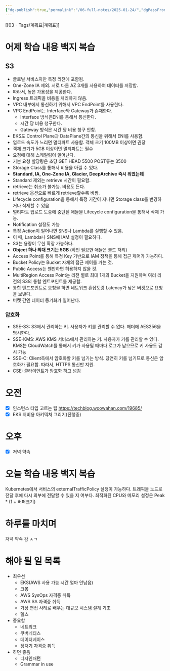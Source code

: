 ```yaml
---
{"dg-publish":true,"permalink":"/06-full-notes/2025-01-24/","dgPassFrontmatter":true}
---
```


[[03 - Tags/계획표\|계획표]]
# 어제 학습 내용 백지 복습
## S3
- 글로벌 서비스지만 특정 리전에 포함됨.
- One-Zone IA 제외. 서로 다른 AZ 3개를 사용하여 데이터를 저장함.
- 따라서, 높은 가용성을 제공한다.
- Ingress 트래픽을 비용을 처리하지 않음.
- VPC 내부에서 통신하기 위해서 VPC EndPoint를 사용한다.
- VPC EndPoint는 Interface와 Gateway가 존재한다.
	- Interface 방식은ENI를 통해서 통신한다.
	- 시간 당 비용 청구한다.
	- Gateway 방식은 시간 당 비용 청구 안함.
- EKS도 Control Plane과 DataPlane간의 통신을 위해서 ENI를 사용함.
- 업로드 속도가 느리면 멀티파트 사용함. 객체 크기 100MB 이상이면 권장
- 객체 크기가 5GB 이상이면 멀티파트는 필수
- 요청에 대해 스케일링이 일어난다.
- 기본 요청 할당량은 초당 GET HEAD 5500 POST류는 3500
- Storage Class를 통해서 비용을 아낄 수 있다.
- **Standard, IA, One-Zone IA, Glacier, DeepArchive 즉시 뭐였는데** 
- Standard 제외는 retrieve 시간이 필요함.
- retrieve는 취소가 불가능. 비용도 든다.
- retrieve 옵션으로 빠르게 retrieve할수록 비쌈.
- Lifecycle configuration을 통해서 특정 기간이 지나면 Storage class를 변경하거나 삭제할 수 있음
- 멀티파트 업로드 도중에 중단된 애들을 Lifecycle configuration을 통해서 삭제 가능.
- Notification 설정도 가능
- 특정 Action이 일어나면 SNS나 Lambda를 실행할 수 있음.
- 이 때, Lambda나 SNS에 IAM 설정이 필요하다.
- S3는 용량이 무한 확장 가능하다.
- **Object 하나 최대 크기는 5GB** (확인 필요한 애들은 볼드 처리)
- Access Point를 통해 특정 Key 기반으로 IAM 정책을 통해 접근 제어가 가능하다.
- Bucket Policy는 Bucket 자체의 접근 제어를 거는 것.
- Public Access는 웬만하면 허용하지 않을 것.
- MultiRegion Access Point는 리전 별로 최대 1개의 Bucket을 지원하며 여러 리전의 S3의 통합 엔트포인트를 제공함.
- 통합 엔드포인트로 요청을 하면 네트워크 혼잡도랑 Latency가 낮은 버켓으로 요청을 보낸다.
- 버켓 간엔 데이터 동기화가 일어난다.
### 암호화
- SSE-S3: S3에서 관리하는 키. 사용자가 키를 관리할 수 없다. 헤더에 AES256을 명시한다.
- SSE-KMS: AWS KMS 서비스에서 관리하는 키. 사용자가 키를 관리할 수 있다. KMS는 CloudWatch를 통해서 키가 사용될 때마다 로그가 남으므로 키 사용도 감시 가능
- SSE-C: Client측에서 암호화할 키를 넘기는 방식. 당연히 키를 넘기므로 통신은 암호화가 필요함. 따라서, HTTPS 통신만 지원.
- CSE: 클라이언트가 암호화 하고 넘김
# 오전
- [x] 인스턴스 타입 고르는 팁 https://techblog.woowahan.com/19685/
- [x] EKS 저비용 아키텍처 그리기(진행중)
# 오후
- [x] 저녁 약속
# 오늘 학습 내용 백지 복습
Kubernetes에서 서비스의 externalTrafficPolicy 설정이 가능하다.
트래픽을 노드로 전달 후에 다시 외부에 전달할 수 있을 지 여부다.
최적화된 CPU와 메모리 설정은 Peak * (1 + 버퍼크기)

# 하루를 마치며
저녁 약속 감 ㅅㄱ

# 해야 될 일 목록
- 최우선
	- EKS(AWS 사용 가능 시간 얼마 안남음)
	- 크몽
	- AWS SysOps 자격증 취득
	- AWS SA 자격증 취득
	- 가상 면접 사례로 배우는 대규모 시스템 설계 기초
	- 헬스
- 중요함
	- 네트워크
	- 쿠버네티스
	- 데이터베이스
	- 정처기 자격증 취득
- 하면 좋음
	- 디자인패턴
	- Grammar in use